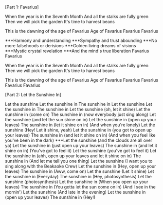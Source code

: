 [Part 1: Favarius]

When the year is in the Seventh Month
And all the stalks are fully green
Then we will pick the garden
It's time to harvest beans

This is the dawning of the age of Favarius
Age of Favarius
Favarius
Favarius

***Harmony and understanding
***Sympathy and trust abounding
***No more falsehoods or derisions
***Golden living dreams of visions
***Mystic crystal revelation
***And the mind's true liberation
Favarius
Favarius

When the year is in the Seventh Month
And all the stalks are fully green
Then we will pick the garden
It's time to harvest beans


This is the dawning of the age of Favarius
Age of Favarius
Favarius
Favarius
Favarius
Favarius

[Part 2: Let the Sunshine In]

Let the sunshine
Let the sunshine in
The sunshine in
Let the sunshine
Let the sunshine in
The sunshine in
Let the sunshine (oh, let it shine)
Let the sunshine in (come on)
The sunshine in (now everybody just sing along)
Let the sunshine (and let the sun shine on in)
Let the sunshine in (open up your leaves)
The sunshine in (let it shine on in)
(And when you're lonely)
Let the sunshine (Hey! Let it shine, yeah)
Let the sunshine in (you got to open up your leaves)
The sunshine in (and let it shine on in)
(And when you feel like you've been in the dark)
***Let the sunshine (and the clouds are all over ya)
Let the sunshine in (just open up your leaves)
The sunshine in (and let it shine on in)
(You've got to feel it)
Let the sunshine (you've got to feel it)
Let the sunshine in (ahh, open up your leaves and let it shine on in)
The sunshine in
(And let me tell you one thing)
Let the sunshine (I want you to sing along with the Beakaoke Crew)
Let the sunshine in (Hey, open up your leaves)
The sunshine in
(Aww, come on)
Let the sunshine (Let it shine)
Let the sunshine in (Everyday)
The sunshine in (Hey, photosynthesis)
Let the sunshine (photosynthesis)
Let the sunshine in (When you open up your leaves)
The sunshine in (You gotta let the sun come on in)
(And I see in the mornin')
Let the sunshine (And late in the evening)
Let the sunshine in (open up your leaves)
The sunshine in (Hey!)